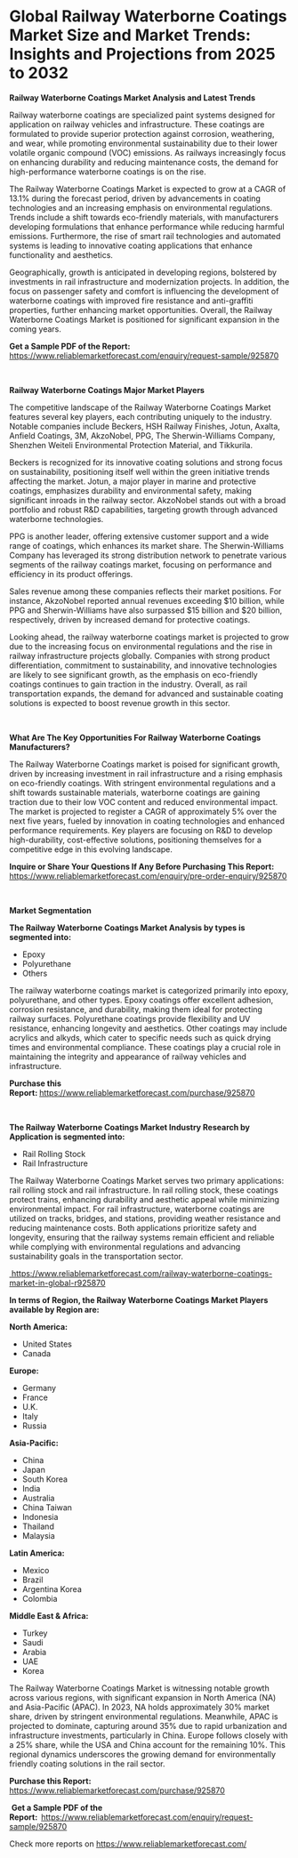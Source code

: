 <p><h1>Global Railway Waterborne Coatings Market Size and Market Trends: Insights and Projections from 2025 to 2032</h1></p><p><strong>Railway Waterborne Coatings Market Analysis and Latest Trends</strong></p>
<p><p>Railway waterborne coatings are specialized paint systems designed for application on railway vehicles and infrastructure. These coatings are formulated to provide superior protection against corrosion, weathering, and wear, while promoting environmental sustainability due to their lower volatile organic compound (VOC) emissions. As railways increasingly focus on enhancing durability and reducing maintenance costs, the demand for high-performance waterborne coatings is on the rise.</p><p>The Railway Waterborne Coatings Market is expected to grow at a CAGR of 13.1% during the forecast period, driven by advancements in coating technologies and an increasing emphasis on environmental regulations. Trends include a shift towards eco-friendly materials, with manufacturers developing formulations that enhance performance while reducing harmful emissions. Furthermore, the rise of smart rail technologies and automated systems is leading to innovative coating applications that enhance functionality and aesthetics.</p><p>Geographically, growth is anticipated in developing regions, bolstered by investments in rail infrastructure and modernization projects. In addition, the focus on passenger safety and comfort is influencing the development of waterborne coatings with improved fire resistance and anti-graffiti properties, further enhancing market opportunities. Overall, the Railway Waterborne Coatings Market is positioned for significant expansion in the coming years.</p></p>
<p><strong>Get a Sample PDF of the Report:&nbsp;</strong> <a href="https://www.reliablemarketforecast.com/enquiry/request-sample/925870?utm_campaign=3327&utm_medium=2&utm_source=Github&utm_content=ia&utm_term=24032025&utm_id=railway-waterborne-coatings">https://www.reliablemarketforecast.com/enquiry/request-sample/925870</a></p>
<p>&nbsp;</p>
<p><strong>Railway Waterborne Coatings Major Market Players</strong></p>
<p><p>The competitive landscape of the Railway Waterborne Coatings Market features several key players, each contributing uniquely to the industry. Notable companies include Beckers, HSH Railway Finishes, Jotun, Axalta, Anfield Coatings, 3M, AkzoNobel, PPG, The Sherwin-Williams Company, Shenzhen Weiteli Environmental Protection Material, and Tikkurila.</p><p>Beckers is recognized for its innovative coating solutions and strong focus on sustainability, positioning itself well within the green initiative trends affecting the market. Jotun, a major player in marine and protective coatings, emphasizes durability and environmental safety, making significant inroads in the railway sector. AkzoNobel stands out with a broad portfolio and robust R&D capabilities, targeting growth through advanced waterborne technologies.</p><p>PPG is another leader, offering extensive customer support and a wide range of coatings, which enhances its market share. The Sherwin-Williams Company has leveraged its strong distribution network to penetrate various segments of the railway coatings market, focusing on performance and efficiency in its product offerings.</p><p>Sales revenue among these companies reflects their market positions. For instance, AkzoNobel reported annual revenues exceeding $10 billion, while PPG and Sherwin-Williams have also surpassed $15 billion and $20 billion, respectively, driven by increased demand for protective coatings.</p><p>Looking ahead, the railway waterborne coatings market is projected to grow due to the increasing focus on environmental regulations and the rise in railway infrastructure projects globally. Companies with strong product differentiation, commitment to sustainability, and innovative technologies are likely to see significant growth, as the emphasis on eco-friendly coatings continues to gain traction in the industry. Overall, as rail transportation expands, the demand for advanced and sustainable coating solutions is expected to boost revenue growth in this sector.</p></p>
<p>&nbsp;</p>
<p><strong>What Are The Key Opportunities For Railway Waterborne Coatings Manufacturers?</strong></p>
<p><p>The Railway Waterborne Coatings market is poised for significant growth, driven by increasing investment in rail infrastructure and a rising emphasis on eco-friendly coatings. With stringent environmental regulations and a shift towards sustainable materials, waterborne coatings are gaining traction due to their low VOC content and reduced environmental impact. The market is projected to register a CAGR of approximately 5% over the next five years, fueled by innovation in coating technologies and enhanced performance requirements. Key players are focusing on R&D to develop high-durability, cost-effective solutions, positioning themselves for a competitive edge in this evolving landscape.</p></p>
<p><strong>Inquire or Share Your Questions If Any Before Purchasing This Report:</strong> <a href="https://www.reliablemarketforecast.com/enquiry/pre-order-enquiry/925870?utm_campaign=3327&utm_medium=2&utm_source=Github&utm_content=ia&utm_term=24032025&utm_id=railway-waterborne-coatings">https://www.reliablemarketforecast.com/enquiry/pre-order-enquiry/925870</a></p>
<p>&nbsp;</p>
<p><strong>Market Segmentation</strong></p>
<p><strong>The Railway Waterborne Coatings Market Analysis by types is segmented into:</strong></p>
<p><ul><li>Epoxy</li><li>Polyurethane</li><li>Others</li></ul></p>
<p><p>The railway waterborne coatings market is categorized primarily into epoxy, polyurethane, and other types. Epoxy coatings offer excellent adhesion, corrosion resistance, and durability, making them ideal for protecting railway surfaces. Polyurethane coatings provide flexibility and UV resistance, enhancing longevity and aesthetics. Other coatings may include acrylics and alkyds, which cater to specific needs such as quick drying times and environmental compliance. These coatings play a crucial role in maintaining the integrity and appearance of railway vehicles and infrastructure.</p></p>
<p><strong>Purchase this Report:&nbsp;</strong><a href="https://www.reliablemarketforecast.com/purchase/925870?utm_campaign=3327&utm_medium=2&utm_source=Github&utm_content=ia&utm_term=24032025&utm_id=railway-waterborne-coatings">https://www.reliablemarketforecast.com/purchase/925870</a></p>
<p>&nbsp;</p>
<p><strong>The Railway Waterborne Coatings Market Industry Research by Application is segmented into:</strong></p>
<p><ul><li>Rail Rolling Stock</li><li>Rail Infrastructure</li></ul></p>
<p><p>The Railway Waterborne Coatings Market serves two primary applications: rail rolling stock and rail infrastructure. In rail rolling stock, these coatings protect trains, enhancing durability and aesthetic appeal while minimizing environmental impact. For rail infrastructure, waterborne coatings are utilized on tracks, bridges, and stations, providing weather resistance and reducing maintenance costs. Both applications prioritize safety and longevity, ensuring that the railway systems remain efficient and reliable while complying with environmental regulations and advancing sustainability goals in the transportation sector.</p></p>
<p><a href="https://www.reliablemarketforecast.com/railway-waterborne-coatings-market-in-global-r925870?utm_campaign=3327&utm_medium=2&utm_source=Github&utm_content=ia&utm_term=24032025&utm_id=railway-waterborne-coatings">&nbsp;https://www.reliablemarketforecast.com/railway-waterborne-coatings-market-in-global-r925870</a></p>
<p><strong>In terms of Region, the Railway Waterborne Coatings Market Players available by Region are:</strong></p>
<p>
    <p> <strong> North America: </strong>
        <ul>
            <li>United States</li>
            <li>Canada</li>
        </ul>
        </p> 
    <p> <strong> Europe: </strong>
        <ul>
            <li>Germany</li>
            <li>France</li>
            <li>U.K.</li>
            <li>Italy</li>
            <li>Russia</li>
        </ul>
        </p> 
    <p> <strong> Asia-Pacific: </strong>
        <ul>
            <li>China</li>
            <li>Japan</li>
            <li>South Korea</li>
            <li>India</li>
            <li>Australia</li>
            <li>China Taiwan</li>
            <li>Indonesia</li>
            <li>Thailand</li>
            <li>Malaysia</li>
        </ul>
        </p> 
    <p> <strong> Latin America: </strong>
        <ul>
            <li>Mexico</li>
            <li>Brazil</li>
            <li>Argentina Korea</li>
            <li>Colombia</li>
        </ul>
        </p> 
    <p> <strong> Middle East & Africa: </strong>
        <ul>
            <li>Turkey</li>
            <li>Saudi</li>
            <li>Arabia</li>
            <li>UAE</li>
            <li>Korea</li>
        </ul>
    </p>
    </p>
<p><p>The Railway Waterborne Coatings Market is witnessing notable growth across various regions, with significant expansion in North America (NA) and Asia-Pacific (APAC). In 2023, NA holds approximately 30% market share, driven by stringent environmental regulations. Meanwhile, APAC is projected to dominate, capturing around 35% due to rapid urbanization and infrastructure investments, particularly in China. Europe follows closely with a 25% share, while the USA and China account for the remaining 10%. This regional dynamics underscores the growing demand for environmentally friendly coating solutions in the rail sector.</p></p>
<p><strong>Purchase this Report: </strong><a href="https://www.reliablemarketforecast.com/purchase/925870?utm_campaign=3327&utm_medium=2&utm_source=Github&utm_content=ia&utm_term=24032025&utm_id=railway-waterborne-coatings">https://www.reliablemarketforecast.com/purchase/925870</a></p>
<p>&nbsp;<strong>Get a Sample PDF of the Report:&nbsp;&nbsp;</strong><a href="https://www.reliablemarketforecast.com/enquiry/request-sample/925870?utm_campaign=3327&utm_medium=2&utm_source=Github&utm_content=ia&utm_term=24032025&utm_id=railway-waterborne-coatings">https://www.reliablemarketforecast.com/enquiry/request-sample/925870</a></p>
<p><strong></strong></p>
<p>Check more reports on <a href="https://www.reliablemarketforecast.com/?utm_campaign=3327&utm_medium=2&utm_source=Github&utm_content=ia&utm_term=24032025&utm_id=railway-waterborne-coatings">https://www.reliablemarketforecast.com/</a></p>